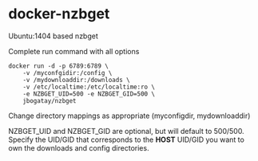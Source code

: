 docker-nzbget
================

Ubuntu:1404 based nzbget

Complete run command with all options

    docker run -d -p 6789:6789 \
        -v /myconfgidir:/config \
        -v /mydownloaddir:/downloads \
        -v /etc/localtime:/etc/localtime:ro \
        -e NZBGET_UID=500 -e NZBGET_GID=500 \
        jbogatay/nzbget


Change directory mappings as appropriate (myconfigdir, mydownloaddir)

NZBGET_UID and NZBGET_GID are optional, but will default to 500/500.   Specify the UID/GID that corresponds to the **HOST** UID/GID you want to own the downloads and config directories.